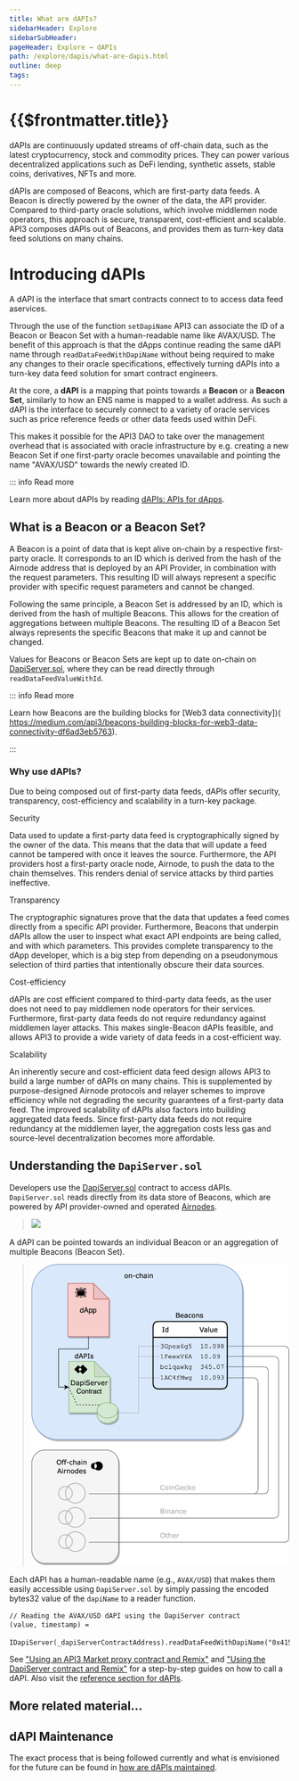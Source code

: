 ```yaml
---
title: What are dAPIs?
sidebarHeader: Explore
sidebarSubHeader:
pageHeader: Explore → dAPIs
path: /explore/dapis/what-are-dapis.html
outline: deep
tags:
---
```


<PageHeader/>

<SearchHighlight/>

# {{$frontmatter.title}}

dAPIs are continuously updated streams of off-chain data, such as the latest
cryptocurrency, stock and commodity prices. They can power various decentralized
applications such as DeFi lending, synthetic assets, stable coins, derivatives,
NFTs and more.

dAPIs are composed of Beacons, which are first-party data feeds. A Beacon is
directly powered by the owner of the data, the API provider. Compared to
third-party oracle solutions, which involve middlemen node operators, this
approach is secure, transparent, cost-efficient and scalable. API3 composes
dAPIs out of Beacons, and provides them as turn-key data feed solutions on many
chains.

# Introducing dAPIs

A dAPI is the interface that smart contracts connect to to access data feed
aservices.

Through the use of the function `setDapiName` API3 can associate the ID of a
Beacon or Beacon Set with a human-readable name like AVAX/USD. The benefit of
this approach is that the dApps continue reading the same dAPI name through
`readDataFeedWithDapiName` without being required to make any changes to their
oracle specifications, effectively turning dAPIs into a turn-key data feed
solution for smart contract engineers.

At the core, a **dAPI** is a mapping that points towards a **Beacon** or a
**Beacon Set**, similarly to how an ENS name is mapped to a wallet address. As
such a dAPI is the interface to securely connect to a variety of oracle services
such as price reference feeds or other data feeds used within DeFi.

This makes it possible for the API3 DAO to take over the management overhead
that is associated with oracle infrastructure by e.g. creating a new Beacon Set
if one first-party oracle becomes unavailable and pointing the name "AVAX/USD"
towards the newly created ID.

::: info Read more

Learn more about dAPIs by reading
[dAPIs: APIs for dApps](https://medium.com/api3/dapis-apis-for-dapps-53b83f8d2493).

## What is a Beacon or a Beacon Set?

A Beacon is a point of data that is kept alive on-chain by a respective
first-party oracle. It corresponds to an ID which is derived from the hash of
the Airnode address that is deployed by an API Provider, in combination with the
request parameters. This resulting ID will always represent a specific provider
with specific request parameters and cannot be changed.

Following the same principle, a Beacon Set is addressed by an ID, which is
derived from the hash of multiple Beacons. This allows for the creation of
aggregations between multiple Beacons. The resulting ID of a Beacon Set always
represents the specific Beacons that make it up and cannot be changed.

Values for Beacons or Beacon Sets are kept up to date on-chain on
[DapiServer.sol](https://github.com/api3dao/airnode-protocol-v1/blob/main/contracts/dapis/DapiServer.sol)<externalLinkImage/>,
where they can be read directly through `readDataFeedValueWithId`.

::: info Read more

Learn how Beacons are the building blocks for [Web3 data connectivity])(
https://medium.com/api3/beacons-building-blocks-for-web3-data-connectivity-df6ad3eb5763).

:::

### Why use dAPIs?

Due to being composed out of first-party data feeds, dAPIs offer security,
transparency, cost-efficiency and scalability in a turn-key package.

Security

Data used to update a first-party data feed is cryptographically signed by the
owner of the data. This means that the data that will update a feed cannot be
tampered with once it leaves the source. Furthermore, the API providers host a
first-party oracle node, Airnode, to push the data to the chain themselves. This
renders denial of service attacks by third parties ineffective.

Transparency

The cryptographic signatures prove that the data that updates a feed comes
directly from a specific API provider. Furthermore, Beacons that underpin dAPIs
allow the user to inspect what exact API endpoints are being called, and with
which parameters. This provides complete transparency to the dApp developer,
which is a big step from depending on a pseudonymous selection of third parties
that intentionally obscure their data sources.

Cost-efficiency

dAPIs are cost efficient compared to third-party data feeds, as the user does
not need to pay middlemen node operators for their services. Furthermore,
first-party data feeds do not require redundancy against middlemen layer
attacks. This makes single-Beacon dAPIs feasible, and allows API3 to provide a
wide variety of data feeds in a cost-efficient way.

Scalability

An inherently secure and cost-efficient data feed design allows API3 to build a
large number of dAPIs on many chains. This is supplemented by purpose-designed
Airnode protocols and relayer schemes to improve efficiency while not degrading
the security guarantees of a first-party data feed. The improved scalability of
dAPIs also factors into building aggregated data feeds. Since first-party data
feeds do not require redundancy at the middlemen layer, the aggregation costs
less gas and source-level decentralization becomes more affordable.

## Understanding the `DapiServer.sol`

Developers use the
[DapiServer.sol](https://github.com/api3dao/airnode-protocol-v1/blob/main/contracts/dapis/DapiServer.sol)<externalLinkImage/>
contract to access dAPIs. `DapiServer.sol` reads directly from its data store of
Beacons, which are powered by API provider-owned and operated
[Airnodes](/reference/airnode/latest/).

> <img src="../assets/images/dapp-beacon.png" width="550px"/>

A dAPI can be pointed towards an individual Beacon or an aggregation of multiple
Beacons (Beacon Set).

> <img src="../assets/images/dapi-beacons.png" width="550px"/>

Each dAPI has a human-readable name (e.g., `AVAX/USD`) that makes them easily
accessible using `DapiServer.sol` by simply passing the encoded bytes32 value of
the `dapiName` to a reader function.

```solidity
// Reading the AVAX/USD dAPI using the DapiServer contract
(value, timestamp) =
  IDapiServer(_dapiServerContractAddress).readDataFeedWithDapiName("0x415...0000");
```

See
["Using an API3 Market proxy contract and Remix"](/guides/dapis/call-dapi-proxy/)
and
["Using the DapiServer contract and Remix"](/guides/dapis/call-dapi-dapiserver/)
for a step-by-step guides on how to call a dAPI. Also visit the
[reference section for dAPIs](/reference/dapis/).

## More related material...

<div class="api3-css-nav-box-flex-row">
  <NavBox type='GUIDE' id="_dapi-just-the-code"/>
  <NavBox type='GUIDE' id="_call-dapi-proxy"/>
  <NavBox type='GUIDE' id="_call-dapi-server"/>
</div>

<!--Additionally it is going to play a cruical role in setting up required
contracts for OEV (LINK) and Service Coverage (LINK). // add this when OEV & Service Coverage pages are added-->

## dAPI Maintenance

The exact process that is being followed currently and what is envisioned for
the future can be found in
[how are dAPIs maintained](/explore/dapis/how-are-dapis-maintained.md).

<!--## Medium Articles

For more information, please refer to
[dAPIs: APIs for dApps](https://medium.com/api3/dapis-apis-for-dapps-53b83f8d2493)<externalLinkImage/>,
[Beacons](https://medium.com/api3/beacons-building-blocks-for-web3-data-connectivity-df6ad3eb5763)<externalLinkImage/>
and
[Monetizing Data Feeds](https://medium.com/@ugurmersin/monetizing-data-feeds-951cd5c912bd)<externalLinkImage/>.-->
